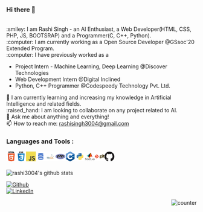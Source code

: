 ### Hi there 👋

<!--
**RASHI3004/RASHI3004** is a ✨ _special_ ✨ repository because its `README.md` (this file) appears on your GitHub profile.

Here are some ideas to get you started:

- 🔭 I’m currently working on ...
- 🌱 I’m currently learning ...
- 👯 I’m looking to collaborate on ...
- 🤔 I’m looking for help with ...
- 💬 Ask me about ...
- 📫 How to reach me: ...
- 😄 Pronouns: ...
- ⚡ Fun fact: ...
-->
</br>
  :smiley:  I am Rashi Singh - an AI Enthusiast, a Web Developer(HTML, CSS, PHP, JS, BOOTSRAP) and a Programmer(C, C++, Python).
</br>
  :computer:  I am currently working as a Open Source Developer @GSsoc'20 Extended Program.
</br>
  :computer:  I have previously worked as a 
  <ul> <li>Project Intern - Machine Learning, Deep Learning @Discover Technologies</li>
  <li> Web Development Intern @Digital Inclined</li>
  <li> Python, C++ Programmer @Codespeedy Technology Pvt. Ltd.</li></ul>
  🌱  I am currently learning and increasing my knowledge in Artificial Intelligence and related fields.
</br>
  :raised_hand:  I am looking to collaborate on any project related to AI.
</br>
  💬  Ask me about anything and everything!
</br>
  📫  How to reach me: <a href="mailto:rashisingh3004@gmail.com">rashisingh3004@gmail.com</a>
</br>

### Languages and Tools :

<img align="left" alt="HTML5" width="26px" src="https://raw.githubusercontent.com/github/explore/80688e429a7d4ef2fca1e82350fe8e3517d3494d/topics/html/html.png" />
<img align="left" alt="CSS3" width="26px" src="https://raw.githubusercontent.com/github/explore/80688e429a7d4ef2fca1e82350fe8e3517d3494d/topics/css/css.png" />
<img align="left" alt="JavaScript" width="26px" src="https://raw.githubusercontent.com/github/explore/80688e429a7d4ef2fca1e82350fe8e3517d3494d/topics/javascript/javascript.png" />
<img align="left" alt="SQL" width="26px" src="https://raw.githubusercontent.com/github/explore/80688e429a7d4ef2fca1e82350fe8e3517d3494d/topics/sql/sql.png" />
<img align="left" alt="MySQL" width="26px" src="https://raw.githubusercontent.com/github/explore/80688e429a7d4ef2fca1e82350fe8e3517d3494d/topics/mysql/mysql.png" />
<img align="left" alt="XAMPP" width="26px" src="https://raw.githubusercontent.com/github/explore/80688e429a7d4ef2fca1e82350fe8e3517d3494d/topics/php/php.png" />
<img align="left" alt="XAMPP" width="26px" src="https://raw.githubusercontent.com/github/explore/80688e429a7d4ef2fca1e82350fe8e3517d3494d/topics/cpp/cpp.png" />
<img align="left" alt="XAMPP" width="26px" src="https://raw.githubusercontent.com/github/explore/80688e429a7d4ef2fca1e82350fe8e3517d3494d/topics/python/python.png" />
<img align="left" alt="XAMPP" width="26px" src="https://raw.githubusercontent.com/github/explore/80688e429a7d4ef2fca1e82350fe8e3517d3494d/topics/matlab/matlab.png" />
<img align="left" alt="Git" width="26px" src="https://raw.githubusercontent.com/github/explore/80688e429a7d4ef2fca1e82350fe8e3517d3494d/topics/git/git.png" />
<img align="left" alt="GitHub" width="26px" src="https://raw.githubusercontent.com/github/explore/78df643247d429f6cc873026c0622819ad797942/topics/github/github.png" />
</br>
</br>

![rashi3004's github stats](https://github-readme-stats.vercel.app/api?username=rashi3004&show_icons=true&hide_border=true)
</BR>
<p><a href="https://github.com/RASHI3004" target="_blank"><img alt="Github" src="https://img.shields.io/badge/GitHub-%2312100E.svg?&style=for-the-badge&logo=Github&logoColor=white" /></a> 
  </br> 
  <a href="http://www.linkedin.com/in/rashi-singh-83b649188" target="_blank"><img alt="LinkedIn" src="https://img.shields.io/badge/linkedin-%230077B5.svg?&style=for-the-badge&logo=linkedin&logoColor=white" /></a> <p style="text-align:right;"><img src="https://komarev.com/ghpvc/?username=RASHI3004" alt="counter" /></p>
</p>


 
